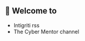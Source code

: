 ## 🦗 Welcome to
- Intigriti rss
- The Cyber Mentor channel

<!-- ## 🚀 Features
- 

## 🐛 Bug fixes
- 

## 💬 Other  
-  -->
